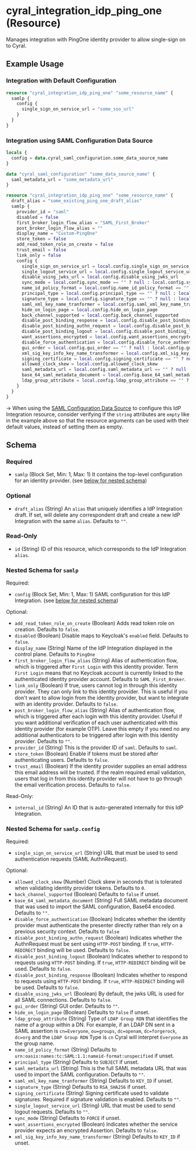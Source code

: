# cyral_integration_idp_ping_one (Resource)

Manages integration with PingOne identity provider to allow single-sign on to Cyral.

## Example Usage

### Integration with Default Configuration

```terraform
resource "cyral_integration_idp_ping_one" "some_resource_name" {
  samlp {
    config {
      single_sign_on_service_url = "some_sso_url"
    }
  }
}
```

### Integration using SAML Configuration Data Source

```terraform
locals {
  config = data.cyral_saml_configuration.some_data_source_name
}

data "cyral_saml_configuration" "some_data_source_name" {
  saml_metadata_url = "some_metadata_url"
}

resource "cyral_integration_idp_ping_one" "some_resource_name" {
  draft_alias = "some_existing_ping_one_draft_alias"
  samlp {
    provider_id = "saml"
    disabled = false
    first_broker_login_flow_alias = "SAML_First_Broker"
    post_broker_login_flow_alias = ""
    display_name = "Custom-PingOne"
    store_token = false
    add_read_token_role_on_create = false
    trust_email = false
    link_only = false
    config {
      single_sign_on_service_url = local.config.single_sign_on_service_url
      single_logout_service_url = local.config.single_logout_service_url == "" ? null : local.config.single_logout_service_url
      disable_using_jwks_url = local.config.disable_using_jwks_url
      sync_mode = local.config.sync_mode == "" ? null : local.config.sync_mode
      name_id_policy_format = local.config.name_id_policy_format == "" ? null : local.config.name_id_policy_format
      principal_type = local.config.principal_type == "" ? null : local.config.principal_type
      signature_type = local.config.signature_type == "" ? null : local.config.signature_type
      saml_xml_key_name_tranformer = local.config.saml_xml_key_name_tranformer == "" ? null : local.config.saml_xml_key_name_tranformer
      hide_on_login_page = local.config.hide_on_login_page
      back_channel_supported = local.config.back_channel_supported
      disable_post_binding_response = local.config.disable_post_binding_response
      disable_post_binding_authn_request = local.config.disable_post_binding_authn_request
      disable_post_binding_logout = local.config.disable_post_binding_logout
      want_assertions_encrypted = local.config.want_assertions_encrypted
      disable_force_authentication = local.config.disable_force_authentication
      gui_order = local.config.gui_order == "" ? null : local.config.gui_order
      xml_sig_key_info_key_name_transformer = local.config.xml_sig_key_info_key_name_transformer == "" ? null : local.config.xml_sig_key_info_key_name_transformer
      signing_certificate = local.config.signing_certificate == "" ? null : local.config.signing_certificate
      allowed_clock_skew = local.config.allowed_clock_skew
      saml_metadata_url = local.config.saml_metadata_url == "" ? null : local.config.saml_metadata_url
      base_64_saml_metadata_document = local.config.base_64_saml_metadata_document == "" ? null : local.config.base_64_saml_metadata_document
      ldap_group_attribute = local.config.ldap_group_attribute == "" ? null : local.config.ldap_group_attribute
    }
  }
}
```

-> When using the [SAML Configuration Data Source](../data-sources/saml_configuration.md) to configure this IdP Integration resource, consider verifying if the `string` attributes are `empty` like in the example above so that the resource arguments can be used with their default values, instead of setting them as empty.

<!-- schema generated by tfplugindocs -->
## Schema

### Required

- `samlp` (Block Set, Min: 1, Max: 1) It contains the top-level configuration for an identity provider. (see [below for nested schema](#nestedblock--samlp))

### Optional

- `draft_alias` (String) An `alias` that uniquely identifies a IdP Integration draft. If set, will delete any correspondent draft and create a new IdP Integration with the same `alias`. Defaults to `""`.

### Read-Only

- `id` (String) ID of this resource, which corresponds to the IdP Integration `alias`.

<a id="nestedblock--samlp"></a>
### Nested Schema for `samlp`

Required:

- `config` (Block Set, Min: 1, Max: 1) SAML configuration for this IdP Integration. (see [below for nested schema](#nestedblock--samlp--config))

Optional:

- `add_read_token_role_on_create` (Boolean) Adds read token role on creation. Defaults to `false`.
- `disabled` (Boolean) Disable maps to Keycloak's `enabled` field. Defaults to `false`.
- `display_name` (String) Name of the IdP Integration displayed in the control plane. Defaults to `PingOne`
- `first_broker_login_flow_alias` (String) Alias of authentication flow, which is triggered after `First Login` with this identity provider. Term `First Login` means that no Keycloak account is currently linked to the authenticated identity provider account. Defaults to `SAML_First_Broker`.
- `link_only` (Boolean) If true, users cannot log in through this identity provider. They can only link to this identity provider. This is useful if you don't want to allow login from the identity provider, but want to integrate with an identity provider. Defaults to `false`.
- `post_broker_login_flow_alias` (String) Alias of authentication flow, which is triggered after each login with this identity provider. Useful if you want additional verification of each user authenticated with this identity provider (for example OTP). Leave this empty if you need no any additional authenticators to be triggered after login with this identity provider. Defaults to `""`.
- `provider_id` (String) This is the provider ID of `saml`. Defaults to `saml`.
- `store_token` (Boolean) Enable if tokens must be stored after authenticating users. Defaults to `false`.
- `trust_email` (Boolean) If the identity provider supplies an email address this email address will be trusted. If the realm required email validation, users that log in from this identity provider will not have to go through the email verification process. Defaults to `false`.

Read-Only:

- `internal_id` (String) An ID that is auto-generated internally for this IdP Integration.

<a id="nestedblock--samlp--config"></a>
### Nested Schema for `samlp.config`

Required:

- `single_sign_on_service_url` (String) URL that must be used to send authentication requests (SAML AuthnRequest).

Optional:

- `allowed_clock_skew` (Number) Clock skew in seconds that is tolerated when validating identity provider tokens. Defaults to `0`.
- `back_channel_supported` (Boolean) Defaults to `false` if unset.
- `base_64_saml_metadata_document` (String) Full SAML metadata document that was used to import the SAML configuration, Base64 encoded. Defaults to `""`.
- `disable_force_authentication` (Boolean) Indicates whether the identity provider must authenticate the presenter directly rather than rely on a previous security context. Defaults to `false`
- `disable_post_binding_authn_request` (Boolean) Indicates whether the AuthnRequest must be sent using `HTTP-POST` binding. If `true`, `HTTP-REDIRECT` binding will be used. Defaults to `false`.
- `disable_post_binding_logout` (Boolean) Indicates whether to respond to requests using `HTTP-POST` binding. If `true`, `HTTP-REDIRECT` binding will be used. Defaults to `false`.
- `disable_post_binding_response` (Boolean) Indicates whether to respond to requests using `HTTP-POST` binding. If `true`, `HTTP-REDIRECT` binding will be used. Defaults to `false`.
- `disable_using_jwks_url` (Boolean) By default, the jwks URL is used for all SAML connections. Defaults to `false`.
- `gui_order` (String) GUI order. Defaults to `""`.
- `hide_on_login_page` (Boolean) Defaults to `false` if unset.
- `ldap_group_attribute` (String) Type of `LDAP Group RDN` that identifies the name of a group within a DN. For example, if an LDAP DN sent in a SAML assertion is `cn=Everyone`, `ou=groups`, `dc=openam`, `dc=forgerock`, `dc=org` and the `LDAP Group RDN` Type is `cn` Cyral will interpret `Everyone` as the group name.
- `name_id_policy_format` (String) Defaults to `urn:oasis:names:tc:SAML:1.1:nameid-format:unspecified` if unset.
- `principal_type` (String) Defaults to `SUBJECT` if unset.
- `saml_metadata_url` (String) This is the full SAML metadata URL that was used to import the SAML configuration. Defaults to `""`.
- `saml_xml_key_name_tranformer` (String) Defaults to `KEY_ID` if unset.
- `signature_type` (String) Defaults to `RSA_SHA256` if unset.
- `signing_certificate` (String) Signing certificate used to validate signatures. Required if signature validation is enabled. Defaults to `""`.
- `single_logout_service_url` (String) URL that must be used to send logout requests. Defaults to `""`.
- `sync_mode` (String) Defaults to `FORCE` if unset.
- `want_assertions_encrypted` (Boolean) Indicates whether the service provider expects an encrypted Assertion. Defaults to `false`.
- `xml_sig_key_info_key_name_transformer` (String) Defaults to `KEY_ID` if unset.
